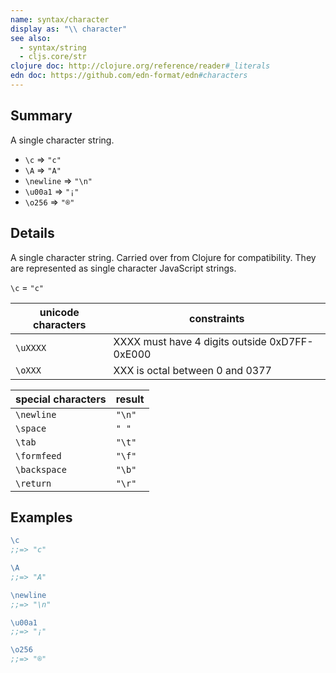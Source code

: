 ```yaml
---
name: syntax/character
display as: "\\ character"
see also:
  - syntax/string
  - cljs.core/str
clojure doc: http://clojure.org/reference/reader#_literals
edn doc: https://github.com/edn-format/edn#characters
---
```


## Summary

A single character string.

- `\c` => `"c"`
- `\A` => `"A"`
- `\newline` => `"\n"`
- `\u00a1` => `"¡"`
- `\o256` => `"®"`

## Details

A single character string.  Carried over from Clojure for
compatibility.  They are represented as single character JavaScript strings.

`\c` = `"c"`

| unicode characters  | constraints                                   |
|---------------------|-----------------------------------------------|
| `\uXXXX`            | XXXX must have 4 digits outside 0xD7FF-0xE000 |
| `\oXXX`             | XXX is octal between 0 and 0377               |

| special characters  | result   |
|---------------------|----------|
| `\newline`          | `"\n"`   |
| `\space`            | `" "`    |
| `\tab`              | `"\t"`   |
| `\formfeed`         | `"\f"`   |
| `\backspace`        | `"\b"`   |
| `\return`           | `"\r"`   |

## Examples

```clj
\c
;;=> "c"

\A
;;=> "A"

\newline
;;=> "\n"

\u00a1
;;=> "¡"

\o256
;;=> "®"
```
